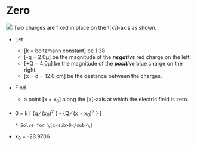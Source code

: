# Zero
<img src="https://www.flipitphysics.com/Content/smartPhysics/Media/Images/EM/IE/zero/pic.gif">  
Two charges are fixed in place on the \[x\]-axis as shown. 

* Let 
  * \[k = boltzmann constant] be 1.38
  * \[-q = 2.0&mu;\] be the magnitude of the ***negative*** red charge on the left.
  * \[+Q = 4.0&mu;\] be the magnitude of the ***positive*** blue charge on the right.
  * \[x = d = 12.0 cm\] be the destance between the charges.

* Find
  * a point \[x = x<sub>0</sub>\] along the \[x\]-axis at which the electric field is zero.

* 0 = k \[ {q &frasl; (x<sub>0</sub>)<sup>2</sup> } - {Q &frasl; (x + x<sub>0</sub>)<sup>2</sup> } \]

      * Solve for \[x<sub>0</sub>\]
* x<sub>0</sub> = -28.9706
